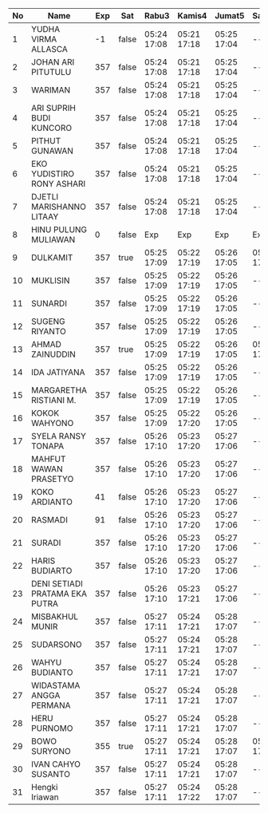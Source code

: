 | No | Name | Exp | Sat | Rabu3 | Kamis4 | Jumat5 | Sabtu6 | Senin8 | Selasa9 |
|-----|-----|-----|-----|-----|-----|-----|-----|-----|-----|
| 1 | YUDHA VIRMA ALLASCA | -1 | false | 05:24 17:08 | 05:21 17:18 | 05:25 17:04 | -- | 05:15 17:13 | 05:24 - |
| 2 | JOHAN ARI PITUTULU | 357 | false | 05:24 17:08 | 05:21 17:18 | 05:25 17:04 | -- | 05:15 17:13 | 05:24 - |
| 3 | WARIMAN | 357 | false | 05:24 17:08 | 05:21 17:18 | 05:25 17:04 | -- | 05:15 17:13 | 05:24 - |
| 4 | ARI SUPRIH BUDI KUNCORO | 357 | false | 05:24 17:08 | 05:21 17:18 | 05:25 17:04 | -- | 05:15 17:13 | 05:24 - |
| 5 | PITHUT GUNAWAN | 357 | false | 05:24 17:08 | 05:21 17:18 | 05:25 17:04 | -- | 05:15 17:13 | 05:24 - |
| 6 | EKO YUDISTIRO RONY ASHARI | 357 | false | 05:24 17:08 | 05:21 17:18 | 05:25 17:04 | -- | 05:15 17:13 | 05:24 - |
| 7 | DJETLI MARISHANNO LITAAY | 357 | false | 05:24 17:08 | 05:21 17:18 | 05:25 17:04 | -- | 05:15 17:13 | 05:24 - |
| 8 | HINU PULUNG MULIAWAN | 0 | false | Exp | Exp | Exp | Exp | Exp | Exp |
| 9 | DULKAMIT | 357 | true | 05:25 17:09 | 05:22 17:19 | 05:26 17:05 | 05:03 17:25 | 05:16 17:14 | 05:25 - |
| 10 | MUKLISIN | 357 | false | 05:25 17:09 | 05:22 17:19 | 05:26 17:05 | -- | 05:16 17:14 | 05:25 - |
| 11 | SUNARDI | 357 | false | 05:25 17:09 | 05:22 17:19 | 05:26 17:05 | -- | 05:16 17:14 | 05:25 - |
| 12 | SUGENG RIYANTO | 357 | false | 05:25 17:09 | 05:22 17:19 | 05:26 17:05 | -- | 05:16 17:14 | 05:25 - |
| 13 | AHMAD ZAINUDDIN | 357 | true | 05:25 17:09 | 05:22 17:19 | 05:26 17:05 | 05:03 17:25 | 05:16 17:14 | 05:25 - |
| 14 | IDA JATIYANA | 357 | false | 05:25 17:09 | 05:22 17:19 | 05:26 17:05 | -- | 05:16 17:14 | 05:25 - |
| 15 | MARGARETHA RISTIANI M. | 357 | false | 05:25 17:09 | 05:22 17:19 | 05:26 17:05 | -- | 05:16 17:14 | 05:25 - |
| 16 | KOKOK WAHYONO | 357 | false | 05:25 17:09 | 05:22 17:20 | 05:26 17:05 | -- | 05:16 17:14 | 05:25 - |
| 17 | SYELA RANSY TONAPA | 357 | false | 05:26 17:10 | 05:23 17:20 | 05:27 17:06 | -- | 05:17 17:15 | 05:26 - |
| 18 | MAHFUT WAWAN PRASETYO | 357 | false | 05:26 17:10 | 05:23 17:20 | 05:27 17:06 | -- | 05:17 17:15 | 05:26 - |
| 19 | KOKO ARDIANTO | 41 | false | 05:26 17:10 | 05:23 17:20 | 05:27 17:06 | -- | 05:17 17:15 | 05:26 - |
| 20 | RASMADI | 91 | false | 05:26 17:10 | 05:23 17:20 | 05:27 17:06 | -- | 05:17 17:15 | 05:26 - |
| 21 | SURADI | 357 | false | 05:26 17:10 | 05:23 17:20 | 05:27 17:06 | -- | 05:17 17:15 | 05:26 - |
| 22 | HARIS BUDIARTO | 357 | false | 05:26 17:10 | 05:23 17:20 | 05:27 17:06 | -- | 05:17 17:15 | 05:26 - |
| 23 | DENI SETIADI PRATAMA EKA PUTRA | 357 | false | 05:26 17:10 | 05:23 17:21 | 05:27 17:06 | -- | 05:17 17:15 | 05:26 - |
| 24 | MISBAKHUL MUNIR | 357 | false | 05:27 17:11 | 05:24 17:21 | 05:28 17:07 | -- | 05:18 17:16 | 05:27 - |
| 25 | SUDARSONO | 357 | false | 05:27 17:11 | 05:24 17:21 | 05:28 17:07 | -- | 05:18 17:16 | 05:27 - |
| 26 | WAHYU BUDIANTO | 357 | false | 05:27 17:11 | 05:24 17:21 | 05:28 17:07 | -- | 05:18 17:16 | 05:27 - |
| 27 | WIDASTAMA ANGGA PERMANA | 357 | false | 05:27 17:11 | 05:24 17:21 | 05:28 17:07 | -- | 05:18 17:16 | 05:27 - |
| 28 | HERU PURNOMO | 357 | false | 05:27 17:11 | 05:24 17:21 | 05:28 17:07 | -- | 05:18 17:16 | 05:27 - |
| 29 | BOWO SURYONO | 355 | true | 05:27 17:11 | 05:24 17:21 | 05:28 17:07 | 05:03 17:25 | 05:18 17:16 | 05:27 - |
| 30 | IVAN CAHYO SUSANTO | 357 | false | 05:27 17:11 | 05:24 17:21 | 05:28 17:07 | -- | 05:18 17:16 | 05:27 - |
| 31 | Hengki Iriawan | 357 | false | 05:27 17:11 | 05:24 17:22 | 05:28 17:07 | -- | 05:18 17:17 | 05:27 - |
